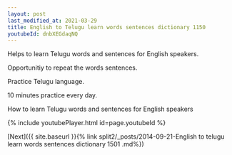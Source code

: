 ```yaml
---
layout: post
last_modified_at: 2021-03-29
title: English to Telugu learn words sentences dictionary 1150 
youtubeId: dnbXEGdaqNQ
---
```

 
 
Helps to learn Telugu words and sentences for English speakers.

Opportunitiy to repeat the words sentences. 

Practice Telugu language. 
 
10 minutes practice every day. 
 
How to learn Telugu words and sentences for English speakers 
 
{% include youtubePlayer.html id=page.youtubeId %}
 
 
[Next]({{ site.baseurl }}{% link  split2/_posts/2014-09-21-English to telugu learn words sentences dictionary 1501 .md%})
 
